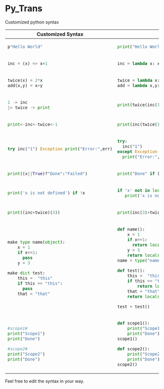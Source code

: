 # Py_Trans
Customized python syntax

<table>

<thead>

<tr>

<th>Customized Syntax</th>

<th>Original Syntax</th>

</tr>

</thead>

<tbody>

<tr>



<td>


```py
p"Hello World"
```


</td>

<td>


```py
print("Hello World")
```


</td>

</tr>

<tr>



<td>


```py
inc = (x) => x+1
```


</td>

<td>


```py
inc = lambda x: x+1
```


</td>

</tr>

<tr>



<td>


```py
twice(x) = 2*x
add(x,y) = x+y
```


</td>

<td>


```py
twice = lambda x:2*x
add = lambda x,y:x+y
```


</td>

</tr>

<tr>



<td>


```py
1 -> inc
|> twice -> print
```


</td>

<td>


```py
print(twice(inc(1)))
```


</td>

</tr>

<tr>



<td>


```py
print<-inc<-twice<-1
```


</td>

<td>


```py
print(inc(twice(1)))
```


</td>

</tr>

<tr>



<td>


```py
try inc("1") Exception print("Error:",err)
```


</td>

<td>


```py
try:
  inc("1")
except Exception as err:
  print("Error:",err)
```


</td>

</tr>

<tr>



<td>


```py
print((x||True)?"Done":"Failed")
```


</td>

<td>


```py
print("Done" if (x if 'x' in locals() else True) else "Failed")
```


</td>

</tr>

<tr>



<td>


```py
print('x is not defined') if !x
```


</td>

<td>


```py
if 'x' not in locals():
   print('x is not defined')
```


</td>

</tr>

<tr>



<td>


```py
print((inc+twice)(3))
```


</td>

<td>


```py
print(inc(3)+twice(3))
```


</td>

</tr>

<tr>



<td>


```py
make type name(object):
    x = 1
    if x==1:
      pass
    y = 3

make dict test:
    this =  "this"
    if this == "this":
      pass
    that = "that"
```


</td>

<td>


```py
def name():
    x = 1
    if x==1:
      return locals()
    y = 3
    return locals()
name = type("name", (object,), name())

def test():
    this =  "this"
    if this == "this":
        return locals()
    that = "that"
    return locals()

test = test()
```


</td>

</tr>

<tr>



<td>


```py
#scope1#
print("Scope1")
print("Done")

#scope2#
print("Scope2")
print("Done")
```


</td>

<td>


```py
def scope1():
    print("Scope1")
    print("Done")
scope1()

def scope2():
    print("Scope2")
    print("Done")
scope2()
```


</td>

</tr>

</tbody>

</table>

Feel free to edit the syntax in your way.
